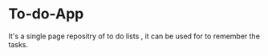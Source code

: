 # To-do-App
It's a single page repositry of to do lists , it can be used for to remember the tasks.
